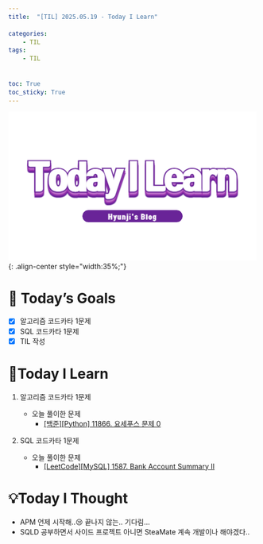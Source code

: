 ```yaml
---
title:  "[TIL] 2025.05.19 - Today I Learn" 

categories: 
    - TIL
tags: 
    - TIL


toc: True
toc_sticky: True
---
```


![TIL](/assets/images/TIL3.png){: .align-center style="width:35%;"}


# 🎯 Today’s Goals
- [x] 알고리즘 코드카타 1문제
- [x] SQL 코드카타 1문제
- [x] TIL 작성

# 👀Today I Learn
1. 알고리즘 코드카타 1문제

   - 오늘 풀이한 문제
     - [[백준][Python] 11866. 요세푸스 문제 0](https://hzi09.github.io/python_boj/python_11866/)

2. SQL 코드카타 1문제

   - 오늘 풀이한 문제
     - [[LeetCode][MySQL] 1587. Bank Account Summary II](https://hzi09.github.io/mysql_leetcode/lc_sql_1587)


# 💡Today I Thought
- APM 언제 시작해..😢 끝나지 않는.. 기다림...
- SQLD 공부하면서 사이드 프로젝트 아니면 SteaMate 계속 개발이나 해야겠다..